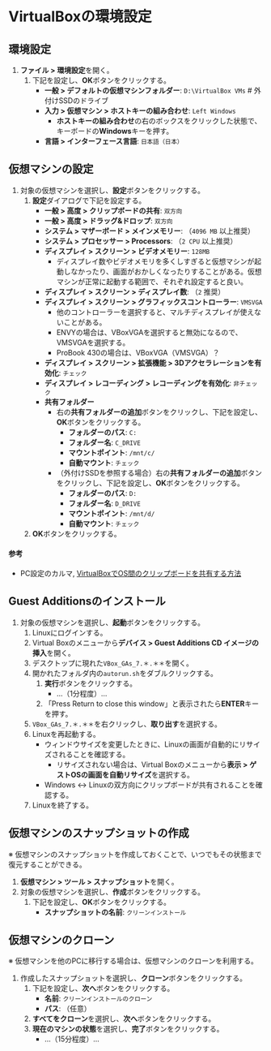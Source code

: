 # VirtualBoxの環境設定

## 環境設定
1. **ファイル > 環境設定**を開く。
   1. 下記を設定し、**OK**ボタンをクリックする。
      - **一般 > デフォルトの仮想マシンフォルダー**: `D:\VirtualBox VMs` # 外付けSSDのドライブ
      - **入力 > 仮想マシン > ホストキーの組み合わせ**: `Left Windows`
        - **ホストキーの組み合わせ**の右のボックスをクリックした状態で、キーボードの**Windows**キーを押す。
      - **言語 > インターフェース言語**: `日本語（日本）`

## 仮想マシンの設定
1. 対象の仮想マシンを選択し、**設定**ボタンをクリックする。
   1. **設定**ダイアログで下記を設定する。
      - **一般 > 高度 > クリップボードの共有**: `双方向`
      - **一般 > 高度 > ドラッグ&ドロップ**: `双方向`
      - **システム > マザーボード > メインメモリー**: （`4096 MB` 以上推奨）
      - **システム > プロセッサー > Processors**: （`2 CPU` 以上推奨）
      - **ディスプレイ > スクリーン > ビデオメモリー**: `128MB`
        - ディスプレイ数やビデオメモリを多くしすぎると仮想マシンが起動しなかったり、画面がおかしくなったりすることがある。仮想マシンが正常に起動する範囲で、それぞれ設定すると良い。
      - **ディスプレイ > スクリーン > ディスプレイ数**: （`2` 推奨）
      - **ディスプレイ > スクリーン > グラフィックスコントローラー**: `VMSVGA`
        - 他のコントローラーを選択すると、マルチディスプレイが使えないことがある。
        - ENVYの場合は、VBoxVGAを選択すると無効になるので、VMSVGAを選択する。
        - ProBook 430の場合は、VBoxVGA（VMSVGA）？
      - **ディスプレイ > スクリーン > 拡張機能 > 3Dアクセラレーションを有効化**: `チェック`
      - **ディスプレイ > レコーディング > レコーディングを有効化**: `非チェック`
      - **共有フォルダー**
        - 右の**共有フォルダーの追加**ボタンをクリックし、下記を設定し、**OK**ボタンをクリックする。
          - **フォルダーのパス**: `C:`
          - **フォルダー名**: `C_DRIVE`
          - **マウントポイント**: `/mnt/c/`
          - **自動マウント**: `チェック`
        - （外付けSSDを参照する場合）右の**共有フォルダーの追加**ボタンをクリックし、下記を設定し、**OK**ボタンをクリックする。
          - **フォルダーのパス**: `D:`
          - **フォルダー名**: `D_DRIVE`
          - **マウントポイント**: `/mnt/d/`
          - **自動マウント**: `チェック`
   2. **OK**ボタンをクリックする。

#### 参考
- PC設定のカルマ, [VirtualBoxでOS間のクリップボードを共有する方法](https://pc-karuma.net/virtualbox-clipboard-share/)

## Guest Additionsのインストール
1. 対象の仮想マシンを選択し、**起動**ボタンをクリックする。
   1. Linuxにログインする。
   2. Virtual Boxのメニューから**デバイス > Guest Additions CD イメージの挿入**を開く。
   3. デスクトップに現れた`VBox_GAs_7.＊.＊＊`を開く。
   4. 開かれたフォルダ内の`autorun.sh`をダブルクリックする。
      1. **実行**ボタンをクリックする。
         - ...（1分程度）...
      2. 「Press Return to close this window」と表示されたら**ENTER**キーを押す。
   5. `VBox_GAs_7.＊.＊＊`を右クリックし、**取り出す**を選択する。
   6. Linuxを再起動する。
      - ウィンドウサイズを変更したときに、Linuxの画面が自動的にリサイズされることを確認する。
        - リサイズされない場合は、Virtual Boxのメニューから**表示 > ゲストOSの画面を自動リサイズ**を選択する。
      - Windows <-> Linuxの双方向にクリップボードが共有されることを確認する。
   7. Linuxを終了する。

## 仮想マシンのスナップショットの作成
※ 仮想マシンのスナップショットを作成しておくことで、いつでもその状態まで復元することができる。

1. **仮想マシン > ツール > スナップショット**を開く。
2. 対象の仮想マシンを選択し、**作成**ボタンをクリックする。
   1. 下記を設定し、**OK**ボタンをクリックする。
      - **スナップショットの名前**: `クリーンインストール`

## 仮想マシンのクローン
※ 仮想マシンを他のPCに移行する場合は、仮想マシンのクローンを利用する。

1. 作成したスナップショットを選択し、**クローン**ボタンをクリックする。
   1. 下記を設定し、**次へ**ボタンをクリックする。
      - **名前**: `クリーンインストールのクローン`
      - **パス**: （任意）
   2. **すべてをクローン**を選択し、**次へ**ボタンをクリックする。
   3. **現在のマシンの状態**を選択し、**完了**ボタンをクリックする。
      - ...（15分程度）...
